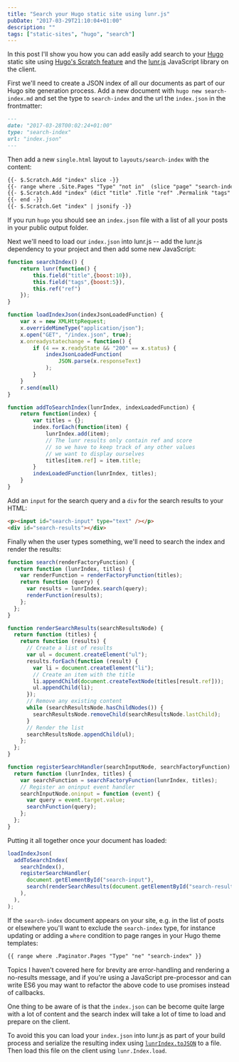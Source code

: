 ```yaml
---
title: "Search your Hugo static site using lunr.js"
pubDate: "2017-03-29T21:10:04+01:00"
description: ""
tags: ["static-sites", "hugo", "search"]
---
```


In this post I'll show you how you can add easily add search to your [Hugo](https://gohugo.io) static site using [Hugo's Scratch feature](http://gohugo.io/extras/scratch/) and the [lunr.js](http://lunrjs.com) JavaScript library on the client.

First we'll need to create a JSON index of all our documents as part of our Hugo site generation process. Add a new document with `hugo new search-index.md` and set the type to `search-index` and the url the `index.json` in the frontmatter:

```markdown
---
date: "2017-03-28T00:02:24+01:00"
type: "search-index"
url: "index.json"
---
```

Then add a new `single.html` layout to `layouts/search-index` with the content:

```markdown
{{- $.Scratch.Add "index" slice -}}
{{- range where .Site.Pages "Type" "not in"  (slice "page" "search-index") -}}
{{- $.Scratch.Add "index" (dict "title" .Title "ref" .Permalink "tags" .Params.tags) -}}
{{- end -}}
{{- $.Scratch.Get "index" | jsonify -}}
```

If you run `hugo` you should see an `index.json` file with a list of all your posts in your public output folder.

Next we'll need to load our `index.json` into lunr.js -- add the lunr.js dependency to your project and then add some new JavaScript:

```javascript
function searchIndex() {
    return lunr(function() {
        this.field("title",{boost:10}),
        this.field("tags",{boost:5}),
        this.ref("ref")
    });
}

function loadIndexJson(indexJsonLoadedFunction) {
    var x = new XMLHttpRequest;
    x.overrideMimeType("application/json");
    x.open("GET", "/index.json", true);
    x.onreadystatechange = function() {
        if (4 == x.readyState && "200" == x.status) {
            indexJsonLoadedFunction(
                JSON.parse(x.responseText)
            );
        }
    }
    r.send(null)
}

function addToSearchIndex(lunrIndex, indexLoadedFunction) {
    return function(index) {
        var titles = {};
        index.forEach(function(item) {
            lunrIndex.add(item);
            // The lunr results only contain ref and score
            // so we have to keep track of any other values
            // we want to display ourselves
            titles[item.ref] = item.title;
        }
        indexLoadedFunction(lunrIndex, titles);
    }
}
```

Add an `input` for the search query and a `div` for the search results to your HTML:

```html
<p><input id="search-input" type="text" /></p>
<div id="search-results"></div>
```

Finally when the user types something, we'll need to search the index and render the results:

```javascript
function search(renderFactoryFunction) {
  return function (lunrIndex, titles) {
    var renderFunction = renderFactoryFunction(titles);
    return function (query) {
      var results = lunrIndex.search(query);
      renderFunction(results);
    };
  };
}

function renderSearchResults(searchResultsNode) {
  return function (titles) {
    return function (results) {
      // Create a list of results
      var ul = document.createElement("ul");
      results.forEach(function (result) {
        var li = document.createElement("li");
        // Create an item with the title
        li.appendChild(document.createTextNode(titles[result.ref]));
        ul.appendChild(li);
      });
      // Remove any existing content
      while (searchResultsNode.hasChildNodes()) {
        searchResultsNode.removeChild(searchResultsNode.lastChild);
      }
      // Render the list
      searchResultsNode.appendChild(ul);
    };
  };
}

function registerSearchHandler(searchInputNode, searchFactoryFunction) {
  return function (lunrIndex, titles) {
    var searchFunction = searchFactoryFunction(lunrIndex, titles);
    // Register an oninput event handler
    searchInputNode.oninput = function (event) {
      var query = event.target.value;
      searchFunction(query);
    };
  };
}
```

Putting it all together once your document has loaded:

```javascript
loadIndexJson(
  addToSearchIndex(
    searchIndex(),
    registerSearchHandler(
      document.getElementById("search-input"),
      search(renderSearchResults(document.getElementById("search-results"))),
    ),
  ),
);
```

If the `search-index` document appears on your site, e.g. in the list of posts or elsewhere you'll want to exclude the `search-index` type, for instance updating or adding a `where` condition to page ranges in your Hugo theme templates:

```markdown
{{ range where .Paginator.Pages "Type" "ne" "search-index" }}
```

Topics I haven't covered here for brevity are error-handling and rendering a no-results message, and if you're using a JavaScript pre-processor and can write ES6 you may want to refactor the above code to use promises instead of callbacks.

One thing to be aware of is that the `index.json` can be become quite large with a lot of content and the search index will take a lot of time to load and prepare on the client.

To avoid this you can load your `index.json` into lunr.js as part of your build process and serialize the resulting index using [`lunrIndex.toJSON`](http://lunrjs.com/docs/#Index) to a file. Then load this file on the client using `lunr.Index.load`.
